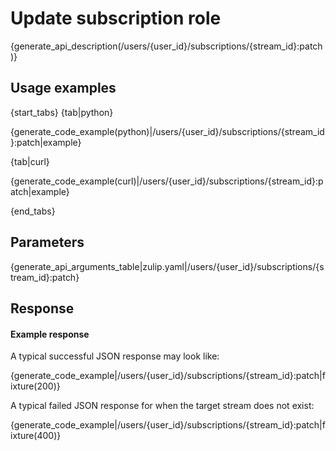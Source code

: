 # Update subscription role

{generate_api_description(/users/{user_id}/subscriptions/{stream_id}:patch)}

## Usage examples

{start_tabs}
{tab|python}

{generate_code_example(python)|/users/{user_id}/subscriptions/{stream_id}:patch|example}

{tab|curl}

{generate_code_example(curl)|/users/{user_id}/subscriptions/{stream_id}:patch|example}

{end_tabs}

## Parameters

{generate_api_arguments_table|zulip.yaml|/users/{user_id}/subscriptions/{stream_id}:patch}

## Response

#### Example response

A typical successful JSON response may look like:

{generate_code_example|/users/{user_id}/subscriptions/{stream_id}:patch|fixture(200)}

A typical failed JSON response for when the target stream does not exist:

{generate_code_example|/users/{user_id}/subscriptions/{stream_id}:patch|fixture(400)}
